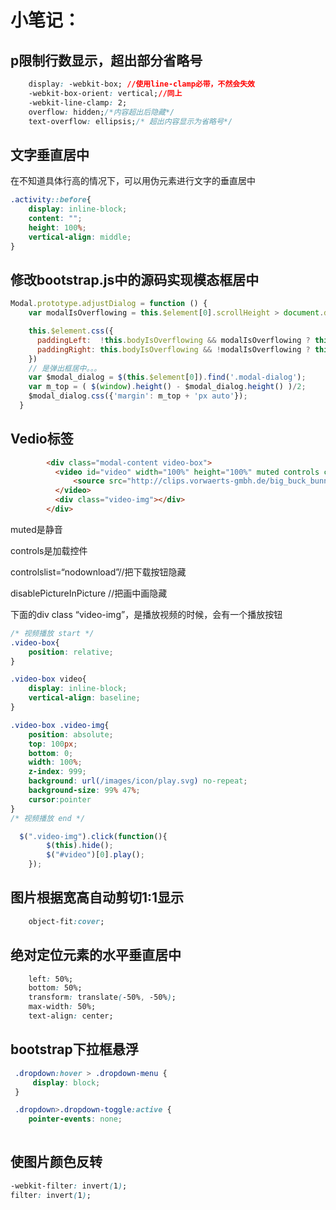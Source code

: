# 小笔记：

## p限制行数显示，超出部分省略号

```css
    display: -webkit-box; //使用line-clamp必带，不然会失效
    -webkit-box-orient: vertical;//同上
    -webkit-line-clamp: 2; 
    overflow: hidden;/*内容超出后隐藏*/
    text-overflow: ellipsis;/* 超出内容显示为省略号*/
```

## 文字垂直居中

在不知道具体行高的情况下，可以用伪元素进行文字的垂直居中

```css
.activity::before{
    display: inline-block;
    content: "";
    height: 100%;
    vertical-align: middle;
}
```

## 修改bootstrap.js中的源码实现模态框居中

```js
Modal.prototype.adjustDialog = function () {
    var modalIsOverflowing = this.$element[0].scrollHeight > document.documentElement.clientHeight

    this.$element.css({
      paddingLeft:  !this.bodyIsOverflowing && modalIsOverflowing ? this.scrollbarWidth : '',
      paddingRight: this.bodyIsOverflowing && !modalIsOverflowing ? this.scrollbarWidth : ''
    })
    // 是弹出框居中。。。
    var $modal_dialog = $(this.$element[0]).find('.modal-dialog');
    var m_top = ( $(window).height() - $modal_dialog.height() )/2;
    $modal_dialog.css({'margin': m_top + 'px auto'});
  }
```

## Vedio标签

```html
        <div class="modal-content video-box">
          <video id="video" width="100%" height="100%" muted controls controlslist="nodownload" disablePictureInPicture>
              <source src="http://clips.vorwaerts-gmbh.de/big_buck_bunny.mp4" type="video/mp4">
          </video>
          <div class="video-img"></div>
        </div>
```

muted是静音

controls是加载控件

controlslist=“nodownload”//把下载按钮隐藏

disablePictureInPicture //把画中画隐藏

下面的div class “video-img”，是播放视频的时候，会有一个播放按钮

```css
/* 视频播放 start */
.video-box{
	position: relative;
}

.video-box video{
	display: inline-block;
    vertical-align: baseline;
}

.video-box .video-img{
	position: absolute;
    top: 100px;
    bottom: 0;
    width: 100%;
    z-index: 999;
    background: url(/images/icon/play.svg) no-repeat;
    background-size: 99% 47%;
	cursor:pointer
}
/* 视频播放 end */
```



```js
  $(".video-img").click(function(){
	    $(this).hide();
	    $("#video")[0].play();
	});
```

## 图片根据宽高自动剪切1:1显示

```css
    object-fit:cover;
```

##  绝对定位元素的水平垂直居中

```css
    left: 50%;
    bottom: 50%;
    transform: translate(-50%, -50%);
    max-width: 50%;
    text-align: center;
```

## bootstrap下拉框悬浮

```css
 .dropdown:hover > .dropdown-menu {
     display: block;
 }

 .dropdown>.dropdown-toggle:active {
    pointer-events: none;
     
```

## 使图片颜色反转

```css
-webkit-filter: invert(1);
filter: invert(1);

```

